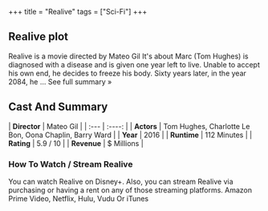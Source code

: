 +++
title = "Realive"
tags = ["Sci-Fi"]
+++
## Realive plot
Realive is a movie directed by Mateo Gil It's about Marc (Tom Hughes) is diagnosed with a disease and is given one year left to live. Unable to accept his own end, he decides to freeze his body. Sixty years later, in the year 2084, he ... See full summary »
## Cast And Summary
| **Director**      | Mateo Gil |
    | :---        |    :----:   |
    |  **Actors** | Tom Hughes, Charlotte Le Bon, Oona Chaplin, Barry Ward |
    | **Year**   | 2016    |
    |  **Runtime** | 112 Minutes |
    |  **Rating** | 5.9 / 10 | 
    |  **Revenue** | $ Millions |
### How To Watch / Stream Realive
You can watch Realive on Disney+.
Also, you can stream Realive via purchasing or having a rent on any of those streaming platforms.
Amazon Prime Video, Netflix, Hulu, Vudu Or iTunes